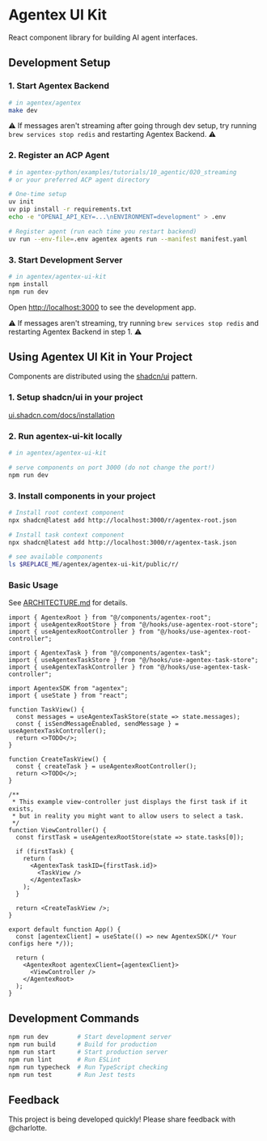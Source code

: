 # Agentex UI Kit

React component library for building AI agent interfaces.

## Development Setup

### 1. Start Agentex Backend

```bash
# in agentex/agentex
make dev
```

⚠️ If messages aren't streaming after going through dev setup, try running `brew services stop redis` and restarting Agentex Backend. ⚠️

### 2. Register an ACP Agent

```bash
# in agentex-python/examples/tutorials/10_agentic/020_streaming
# or your preferred ACP agent directory

# One-time setup
uv init
uv pip install -r requirements.txt
echo -e "OPENAI_API_KEY=...\nENVIRONMENT=development" > .env

# Register agent (run each time you restart backend)
uv run --env-file=.env agentex agents run --manifest manifest.yaml
```

### 3. Start Development Server

```bash
# in agentex/agentex-ui-kit
npm install
npm run dev
```

Open [http://localhost:3000](http://localhost:3000) to see the development app.

⚠️ If messages aren't streaming, try running `brew services stop redis` and restarting Agentex Backend in step 1. ⚠️

## Using Agentex UI Kit in Your Project

Components are distributed using the [shadcn/ui](https://ui.shadcn.com) pattern.

### 1. Setup shadcn/ui in your project

[ui.shadcn.com/docs/installation](https://ui.shadcn.com/docs/installation)

### 2. Run agentex-ui-kit locally

```bash
# in agentex/agentex-ui-kit

# serve components on port 3000 (do not change the port!)
npm run dev
```

### 3. Install components in your project

```bash
# Install root context component
npx shadcn@latest add http://localhost:3000/r/agentex-root.json

# Install task context component
npx shadcn@latest add http://localhost:3000/r/agentex-task.json

# see available components
ls $REPLACE_ME/agentex/agentex-ui-kit/public/r/
```

### Basic Usage

See [ARCHITECTURE.md](./ARCHITECTURE.md) for details.

```tsx
import { AgentexRoot } from "@/components/agentex-root";
import { useAgentexRootStore } from "@/hooks/use-agentex-root-store";
import { useAgentexRootController } from "@/hooks/use-agentex-root-controller";

import { AgentexTask } from "@/components/agentex-task";
import { useAgentexTaskStore } from "@/hooks/use-agentex-task-store";
import { useAgentexTaskController } from "@/hooks/use-agentex-task-controller";

import AgentexSDK from "agentex";
import { useState } from "react";

function TaskView() {
  const messages = useAgentexTaskStore(state => state.messages);
  const { isSendMessageEnabled, sendMessage } = useAgentexTaskController();
  return <>TODO</>;
}

function CreateTaskView() {
  const { createTask } = useAgentexRootController();
  return <>TODO</>;
}

/**
 * This example view-controller just displays the first task if it exists,
 * but in reality you might want to allow users to select a task.
 */
function ViewController() {
  const firstTask = useAgentexRootStore(state => state.tasks[0]);

  if (firstTask) {
    return (
      <AgentexTask taskID={firstTask.id}>
        <TaskView />
      </AgentexTask>
    );
  }

  return <CreateTaskView />;
}

export default function App() {
  const [agentexClient] = useState(() => new AgentexSDK(/* Your configs here */));

  return (
    <AgentexRoot agentexClient={agentexClient}>
      <ViewController />
    </AgentexRoot>
  );
}
```

## Development Commands

```bash
npm run dev        # Start development server
npm run build      # Build for production  
npm run start      # Start production server
npm run lint       # Run ESLint
npm run typecheck  # Run TypeScript checking
npm run test       # Run Jest tests
```

## Feedback

This project is being developed quickly! Please share feedback with @charlotte.

